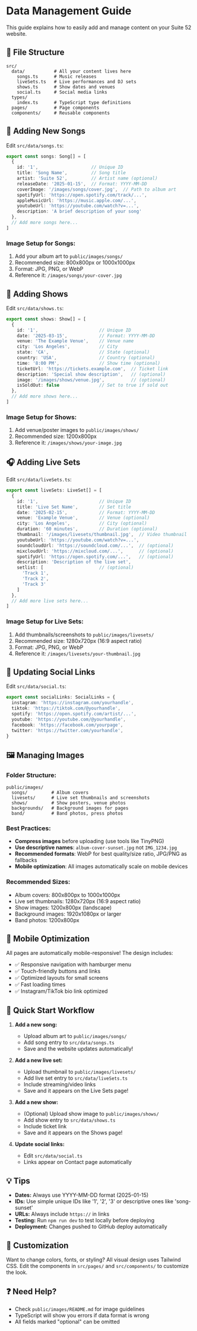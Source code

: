 # Data Management Guide

This guide explains how to easily add and manage content on your Suite 52 website.

## 📁 File Structure

```
src/
  data/           # All your content lives here
    songs.ts      # Music releases
    liveSets.ts   # Live performances and DJ sets
    shows.ts      # Show dates and venues
    social.ts     # Social media links
  types/
    index.ts      # TypeScript type definitions
  pages/          # Page components
  components/     # Reusable components
```

## 🎵 Adding New Songs

Edit `src/data/songs.ts`:

```typescript
export const songs: Song[] = [
  {
    id: '1',                    // Unique ID
    title: 'Song Name',         // Song title
    artist: 'Suite 52',         // Artist name (optional)
    releaseDate: '2025-01-15',  // Format: YYYY-MM-DD
    coverImage: '/images/songs/cover.jpg',  // Path to album art
    spotifyUrl: 'https://open.spotify.com/track/...',
    appleMusicUrl: 'https://music.apple.com/...',
    youtubeUrl: 'https://youtube.com/watch?v=...',
    description: 'A brief description of your song'
  },
  // Add more songs here...
]
```

### Image Setup for Songs:
1. Add your album art to `public/images/songs/`
2. Recommended size: 800x800px or 1000x1000px
3. Format: JPG, PNG, or WebP
4. Reference it: `/images/songs/your-cover.jpg`

## 🎤 Adding Shows

Edit `src/data/shows.ts`:

```typescript
export const shows: Show[] = [
  {
    id: '1',                       // Unique ID
    date: '2025-03-15',            // Format: YYYY-MM-DD
    venue: 'The Example Venue',    // Venue name
    city: 'Los Angeles',           // City
    state: 'CA',                   // State (optional)
    country: 'USA',                // Country (optional)
    time: '8:00 PM',               // Show time (optional)
    ticketUrl: 'https://tickets.example.com',  // Ticket link
    description: 'Special show description',   // (optional)
    image: '/images/shows/venue.jpg',          // (optional)
    isSoldOut: false               // Set to true if sold out
  },
  // Add more shows here...
]
```

### Image Setup for Shows:
1. Add venue/poster images to `public/images/shows/`
2. Recommended size: 1200x800px
3. Reference it: `/images/shows/your-image.jpg`

## 🎧 Adding Live Sets

Edit `src/data/liveSets.ts`:

```typescript
export const liveSets: LiveSet[] = [
  {
    id: '1',                       // Unique ID
    title: 'Live Set Name',        // Set title
    date: '2025-02-15',            // Format: YYYY-MM-DD
    venue: 'Example Venue',        // Venue (optional)
    city: 'Los Angeles',           // City (optional)
    duration: '60 minutes',        // Duration (optional)
    thumbnail: '/images/livesets/thumbnail.jpg',  // Video thumbnail
    youtubeUrl: 'https://youtube.com/watch?v=...',
    soundcloudUrl: 'https://soundcloud.com/...',  // (optional)
    mixcloudUrl: 'https://mixcloud.com/...',      // (optional)
    spotifyUrl: 'https://open.spotify.com/...',   // (optional)
    description: 'Description of the live set',
    setlist: [                     // (optional)
      'Track 1',
      'Track 2',
      'Track 3'
    ]
  },
  // Add more live sets here...
]
```

### Image Setup for Live Sets:
1. Add thumbnails/screenshots to `public/images/livesets/`
2. Recommended size: 1280x720px (16:9 aspect ratio)
3. Format: JPG, PNG, or WebP
4. Reference it: `/images/livesets/your-thumbnail.jpg`

## 🔗 Updating Social Links

Edit `src/data/social.ts`:

```typescript
export const socialLinks: SocialLinks = {
  instagram: 'https://instagram.com/yourhandle',
  tiktok: 'https://tiktok.com/@yourhandle',
  spotify: 'https://open.spotify.com/artist/...',
  youtube: 'https://youtube.com/@yourhandle',
  facebook: 'https://facebook.com/yourpage',
  twitter: 'https://twitter.com/yourhandle',
}
```

## 🖼️ Managing Images

### Folder Structure:
```
public/images/
  songs/         # Album covers
  livesets/      # Live set thumbnails and screenshots
  shows/         # Show posters, venue photos
  backgrounds/   # Background images for pages
  band/          # Band photos, press photos
```

### Best Practices:
- **Compress images** before uploading (use tools like TinyPNG)
- **Use descriptive names**: `album-cover-sunset.jpg` not `IMG_1234.jpg`
- **Recommended formats**: WebP for best quality/size ratio, JPG/PNG as fallbacks
- **Mobile optimization**: All images automatically scale on mobile devices

### Recommended Sizes:
- Album covers: 800x800px to 1000x1000px
- Live set thumbnails: 1280x720px (16:9 aspect ratio)
- Show images: 1200x800px (landscape)
- Background images: 1920x1080px or larger
- Band photos: 1200x800px

## 📱 Mobile Optimization

All pages are automatically mobile-responsive! The design includes:
- ✅ Responsive navigation with hamburger menu
- ✅ Touch-friendly buttons and links
- ✅ Optimized layouts for small screens
- ✅ Fast loading times
- ✅ Instagram/TikTok bio link optimized

## 🚀 Quick Start Workflow

1. **Add a new song:**
   - Upload album art to `public/images/songs/`
   - Add song entry to `src/data/songs.ts`
   - Save and the website updates automatically!

2. **Add a new live set:**
   - Upload thumbnail to `public/images/livesets/`
   - Add live set entry to `src/data/liveSets.ts`
   - Include streaming/video links
   - Save and it appears on the Live Sets page!

3. **Add a new show:**
   - (Optional) Upload show image to `public/images/shows/`
   - Add show entry to `src/data/shows.ts`
   - Include ticket link
   - Save and it appears on the Shows page!

4. **Update social links:**
   - Edit `src/data/social.ts`
   - Links appear on Contact page automatically

## 💡 Tips

- **Dates:** Always use YYYY-MM-DD format (2025-01-15)
- **IDs:** Use simple unique IDs like '1', '2', '3' or descriptive ones like 'song-sunset'
- **URLs:** Always include `https://` in links
- **Testing:** Run `npm run dev` to test locally before deploying
- **Deployment:** Changes pushed to GitHub deploy automatically

## 🎨 Customization

Want to change colors, fonts, or styling? All visual design uses Tailwind CSS.
Edit the components in `src/pages/` and `src/components/` to customize the look.

## ❓ Need Help?

- Check `public/images/README.md` for image guidelines
- TypeScript will show you errors if data format is wrong
- All fields marked "optional" can be omitted

